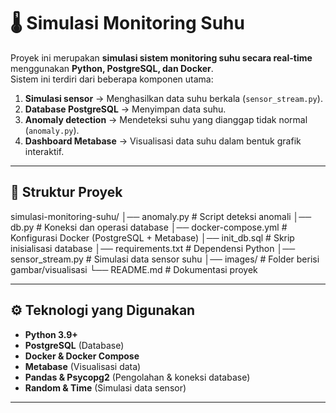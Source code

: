 # 🌡️ Simulasi Monitoring Suhu

Proyek ini merupakan **simulasi sistem monitoring suhu secara real-time** menggunakan **Python, PostgreSQL, dan Docker**.  
Sistem ini terdiri dari beberapa komponen utama:
1. **Simulasi sensor** → Menghasilkan data suhu berkala (`sensor_stream.py`).
2. **Database PostgreSQL** → Menyimpan data suhu.
3. **Anomaly detection** → Mendeteksi suhu yang dianggap tidak normal (`anomaly.py`).
4. **Dashboard Metabase** → Visualisasi data suhu dalam bentuk grafik interaktif.

---

## 📂 Struktur Proyek
simulasi-monitoring-suhu/
│── anomaly.py # Script deteksi anomali
│── db.py # Koneksi dan operasi database
│── docker-compose.yml # Konfigurasi Docker (PostgreSQL + Metabase)
│── init_db.sql # Skrip inisialisasi database
│── requirements.txt # Dependensi Python
│── sensor_stream.py # Simulasi data sensor suhu
│── images/ # Folder berisi gambar/visualisasi
└── README.md # Dokumentasi proyek


---

## ⚙️ Teknologi yang Digunakan
- **Python 3.9+**
- **PostgreSQL** (Database)
- **Docker & Docker Compose**
- **Metabase** (Visualisasi data)
- **Pandas & Psycopg2** (Pengolahan & koneksi database)
- **Random & Time** (Simulasi data sensor)

---
